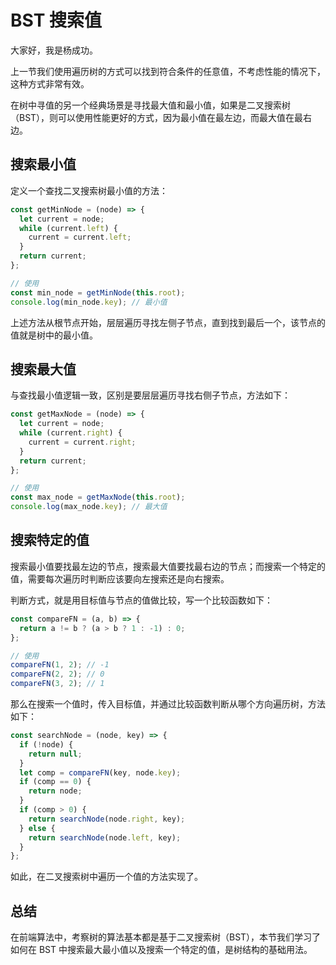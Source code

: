 # BST 搜索值

大家好，我是杨成功。

上一节我们使用遍历树的方式可以找到符合条件的任意值，不考虑性能的情况下，这种方式非常有效。

在树中寻值的另一个经典场景是寻找最大值和最小值，如果是二叉搜索树（BST），则可以使用性能更好的方式，因为最小值在最左边，而最大值在最右边。

## 搜索最小值

定义一个查找二叉搜索树最小值的方法：

```js
const getMinNode = (node) => {
  let current = node;
  while (current.left) {
    current = current.left;
  }
  return current;
};

// 使用
const min_node = getMinNode(this.root);
console.log(min_node.key); // 最小值
```

上述方法从根节点开始，层层遍历寻找左侧子节点，直到找到最后一个，该节点的值就是树中的最小值。

## 搜索最大值

与查找最小值逻辑一致，区别是要层层遍历寻找右侧子节点，方法如下：

```js
const getMaxNode = (node) => {
  let current = node;
  while (current.right) {
    current = current.right;
  }
  return current;
};

// 使用
const max_node = getMaxNode(this.root);
console.log(max_node.key); // 最大值
```

## 搜索特定的值

搜索最小值要找最左边的节点，搜索最大值要找最右边的节点；而搜索一个特定的值，需要每次遍历时判断应该要向左搜索还是向右搜索。

判断方式，就是用目标值与节点的值做比较，写一个比较函数如下：

```js
const compareFN = (a, b) => {
  return a != b ? (a > b ? 1 : -1) : 0;
};

// 使用
compareFN(1, 2); // -1
compareFN(2, 2); // 0
compareFN(3, 2); // 1
```

那么在搜索一个值时，传入目标值，并通过比较函数判断从哪个方向遍历树，方法如下：

```js
const searchNode = (node, key) => {
  if (!node) {
    return null;
  }
  let comp = compareFN(key, node.key);
  if (comp == 0) {
    return node;
  }
  if (comp > 0) {
    return searchNode(node.right, key);
  } else {
    return searchNode(node.left, key);
  }
};
```

如此，在二叉搜索树中遍历一个值的方法实现了。

## 总结

在前端算法中，考察树的算法基本都是基于二叉搜索树（BST），本节我们学习了如何在 BST 中搜索最大最小值以及搜索一个特定的值，是树结构的基础用法。
